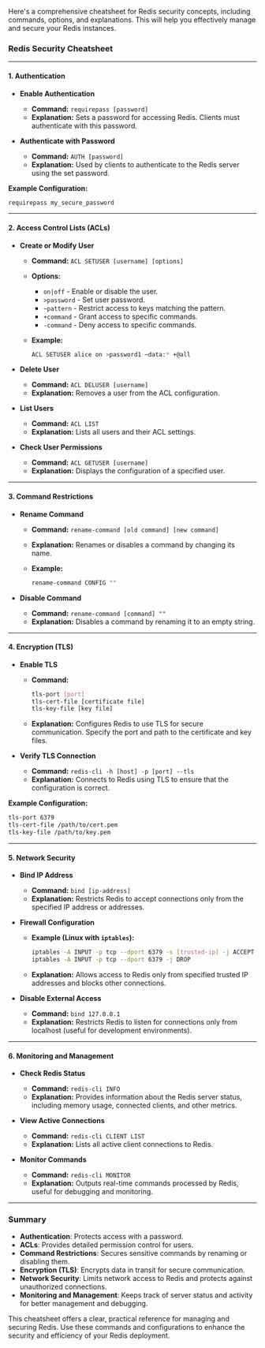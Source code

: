 Here's a comprehensive cheatsheet for Redis security concepts, including commands, options, and explanations. This will help you effectively manage and secure your Redis instances.

### **Redis Security Cheatsheet**

---

#### **1. Authentication**

- **Enable Authentication**
  - **Command:** `requirepass [password]`
  - **Explanation:** Sets a password for accessing Redis. Clients must authenticate with this password.

- **Authenticate with Password**
  - **Command:** `AUTH [password]`
  - **Explanation:** Used by clients to authenticate to the Redis server using the set password.

**Example Configuration:**
```bash
requirepass my_secure_password
```

---

#### **2. Access Control Lists (ACLs)**

- **Create or Modify User**
  - **Command:** `ACL SETUSER [username] [options]`
  - **Options:**
    - `on|off` - Enable or disable the user.
    - `>password` - Set user password.
    - `~pattern` - Restrict access to keys matching the pattern.
    - `+command` - Grant access to specific commands.
    - `-command` - Deny access to specific commands.

  - **Example:** 
    ```bash
    ACL SETUSER alice on >password1 ~data:* +@all
    ```

- **Delete User**
  - **Command:** `ACL DELUSER [username]`
  - **Explanation:** Removes a user from the ACL configuration.

- **List Users**
  - **Command:** `ACL LIST`
  - **Explanation:** Lists all users and their ACL settings.

- **Check User Permissions**
  - **Command:** `ACL GETUSER [username]`
  - **Explanation:** Displays the configuration of a specified user.

---

#### **3. Command Restrictions**

- **Rename Command**
  - **Command:** `rename-command [old command] [new command]`
  - **Explanation:** Renames or disables a command by changing its name.

  - **Example:**
    ```bash
    rename-command CONFIG ""
    ```

- **Disable Command**
  - **Command:** `rename-command [command] ""`
  - **Explanation:** Disables a command by renaming it to an empty string.

---

#### **4. Encryption (TLS)**

- **Enable TLS**
  - **Command:** 
    ```bash
    tls-port [port]
    tls-cert-file [certificate file]
    tls-key-file [key file]
    ```
  - **Explanation:** Configures Redis to use TLS for secure communication. Specify the port and path to the certificate and key files.

- **Verify TLS Connection**
  - **Command:** `redis-cli -h [host] -p [port] --tls`
  - **Explanation:** Connects to Redis using TLS to ensure that the configuration is correct.

**Example Configuration:**
```bash
tls-port 6379
tls-cert-file /path/to/cert.pem
tls-key-file /path/to/key.pem
```

---

#### **5. Network Security**

- **Bind IP Address**
  - **Command:** `bind [ip-address]`
  - **Explanation:** Restricts Redis to accept connections only from the specified IP address or addresses.

- **Firewall Configuration**
  - **Example (Linux with `iptables`):**
    ```bash
    iptables -A INPUT -p tcp --dport 6379 -s [trusted-ip] -j ACCEPT
    iptables -A INPUT -p tcp --dport 6379 -j DROP
    ```
  - **Explanation:** Allows access to Redis only from specified trusted IP addresses and blocks other connections.

- **Disable External Access**
  - **Command:** `bind 127.0.0.1`
  - **Explanation:** Restricts Redis to listen for connections only from localhost (useful for development environments).

---

#### **6. Monitoring and Management**

- **Check Redis Status**
  - **Command:** `redis-cli INFO`
  - **Explanation:** Provides information about the Redis server status, including memory usage, connected clients, and other metrics.

- **View Active Connections**
  - **Command:** `redis-cli CLIENT LIST`
  - **Explanation:** Lists all active client connections to Redis.

- **Monitor Commands**
  - **Command:** `redis-cli MONITOR`
  - **Explanation:** Outputs real-time commands processed by Redis, useful for debugging and monitoring.

---

### **Summary**

- **Authentication**: Protects access with a password.
- **ACLs**: Provides detailed permission control for users.
- **Command Restrictions**: Secures sensitive commands by renaming or disabling them.
- **Encryption (TLS)**: Encrypts data in transit for secure communication.
- **Network Security**: Limits network access to Redis and protects against unauthorized connections.
- **Monitoring and Management**: Keeps track of server status and activity for better management and debugging.

This cheatsheet offers a clear, practical reference for managing and securing Redis. Use these commands and configurations to enhance the security and efficiency of your Redis deployment.

